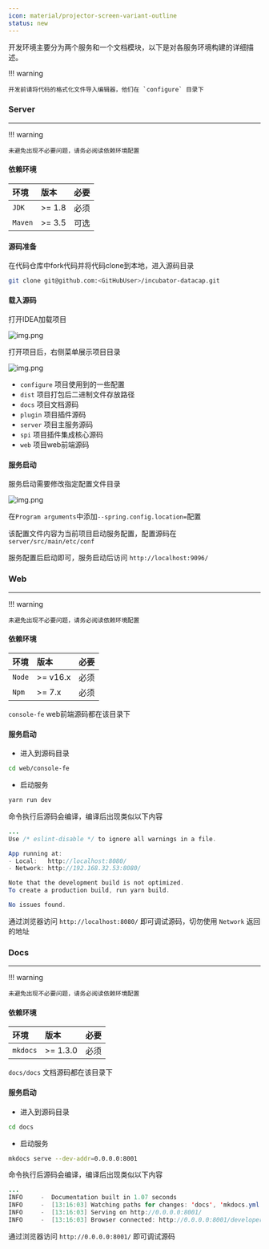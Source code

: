 ```yaml
---
icon: material/projector-screen-variant-outline
status: new
---
```


开发环境主要分为两个服务和一个文档模块，以下是对各服务环境构建的详细描述。

!!! warning

    开发前请将代码的格式化文件导入编辑器，他们在 `configure` 目录下

### Server

---

!!! warning

    未避免出现不必要问题，请务必阅读依赖环境配置

#### 依赖环境

| 环境      | 版本     | 必要  |
|:--------|:-------|:----|
| `JDK`   | >= 1.8 | 必须  |
| `Maven` | >= 3.5 | 可选  |

#### 源码准备

在代码仓库中fork代码并将代码clone到本地，进入源码目录

```bash
git clone git@github.com:<GitHubUser>/incubator-datacap.git
```

#### 载入源码

打开IDEA加载项目

![img.png](../assets/developer_guide/img.png)

打开项目后，右侧菜单展示项目目录

![img.png](../assets/developer_guide/img_1.png)

- `configure` 项目使用到的一些配置
- `dist` 项目打包后二进制文件存放路径
- `docs` 项目文档源码
- `plugin` 项目插件源码
- `server` 项目主服务源码
- `spi` 项目插件集成核心源码
- `web` 项目web前端源码

#### 服务启动

服务启动需要修改指定配置文件目录

![img.png](../assets/developer_guide/img_2.png)

在`Program arguments`中添加`--spring.config.location=`配置

该配置文件内容为当前项目启动服务配置，配置源码在`server/src/main/etc/conf`

服务配置后启动即可，服务启动后访问 `http://localhost:9096/`

### Web

---

!!! warning

    未避免出现不必要问题，请务必阅读依赖环境配置

#### 依赖环境

| 环境     | 版本       | 必要  |
|:-------|:---------|:----|
| `Node` | >= v16.x | 必须  |
| `Npm`  | >= 7.x   | 必须  |

`console-fe` web前端源码都在该目录下

#### 服务启动

- 进入到源码目录

```bash
cd web/console-fe
```

- 启动服务

```bash
yarn run dev
```

命令执行后源码会编译，编译后出现类似以下内容

```java
...
Use /* eslint-disable */ to ignore all warnings in a file.

App running at:
- Local:   http://localhost:8080/ 
- Network: http://192.168.32.53:8080/

Note that the development build is not optimized.
To create a production build, run yarn build.

No issues found.
```

通过浏览器访问 `http://localhost:8080/` 即可调试源码，切勿使用 `Network` 返回的地址

### Docs

---

!!! warning

    未避免出现不必要问题，请务必阅读依赖环境配置

#### 依赖环境

| 环境     | 版本       | 必要  |
|:-------|:---------|:----|
| `mkdocs` | >= 1.3.0 | 必须  |

`docs/docs` 文档源码都在该目录下

#### 服务启动

- 进入到源码目录

```bash
cd docs
```

- 启动服务

```bash
mkdocs serve --dev-addr=0.0.0.0:8001
```

命令执行后源码会编译，编译后出现类似以下内容

```java
...
INFO     -  Documentation built in 1.07 seconds
INFO     -  [13:16:03] Watching paths for changes: 'docs', 'mkdocs.yml'
INFO     -  [13:16:03] Serving on http://0.0.0.0:8001/
INFO     -  [13:16:03] Browser connected: http://0.0.0.0:8001/developer_guide/env.html
```

通过浏览器访问 `http://0.0.0.0:8001/` 即可调试源码
